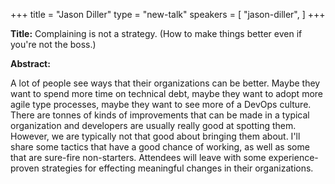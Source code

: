 +++
title = "Jason Diller"
type = "new-talk"
speakers = [
        "jason-diller",
]
+++
<div class="col-12">
  <p><strong>Title:</strong>
Complaining is not a strategy. (How to make things better even if you're not the boss.)
</p>

<p><strong>Abstract:</strong></p>

<p>A lot of people see ways that their organizations can be better. Maybe they want to spend more time on technical debt, maybe they want to adopt more agile type processes, maybe they want to see more of a DevOps culture. There are tonnes of kinds of improvements that can be made in a typical organization and developers are usually really good at spotting them. However, we are typically not that good about bringing them about. I'll share some tactics that have a good chance of working, as well as some that are sure-fire non-starters. Attendees will leave with some experience-proven strategies for effecting meaningful changes in their organizations.</p>

</div>